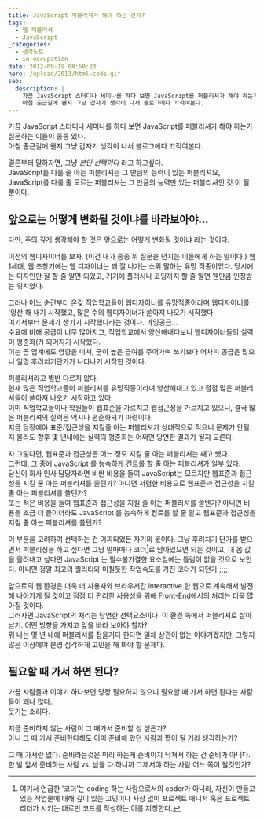 ```yaml
---
title: JavaScript 퍼블리셔가 해야 하는 건가?
tags:
  - 웹 퍼블리셔
  - JavaScript
_categories:
  - 생각노트
  - in occupation
date: 2012-09-19 08:50:23
hero: /upload/2013/html-code.gif
seo:
  description: |
    가끔 JavaScript 스터디나 세미나를 하다 보면 JavaScript를 퍼블리셔가 해야 하는가 질문하는 이들이 종종 있다.
    아침 출근길에 왠지 그냥 갑자기 생각이 나서 블로그에다 끄적여본다.
---
```



가끔 JavaScript 스터디나 세미나를 하다 보면 JavaScript를 퍼블리셔가 해야 하는가 질문하는 이들이 종종
있다. <br>
아침 출근길에 왠지 그냥 갑자기 생각이 나서 블로그에다 끄적여본다.


결론부터 말하자면, 그냥 *본인 선택이다* 라고 하고싶다. <br>
JavaScript를 다룰 줄 아는 퍼블리셔는 그 만큼의 능력이 있는 퍼블리셔요, JavaScript를 다룰 줄 모르는
퍼블리셔는 그 만큼의 능력만 있는 퍼블리셔인 것 이 될 뿐이다.

## 앞으로는 어떻게 변화될 것이냐를 바라보아야…

다만, 주의 깊게 생각해야 할 것은 앞으로는 어떻게 변화될 것이냐 라는 것이다.

이전의 웹디자이너를 보자. (이건 내가 종종 위 질문을 던지는 이들에게 하는 말이다.) 웹 1세대,
웹 초창기에는 웹 디자이너는 꽤 잘 나가는 소위 말하는 유망 직종이었다. 당시에는 디자인만 잘 할 줄
알면 되었고, 거기에 플래시나 코딩까지 할 줄 알면 웬만큼 인정받는 위치였다.

그러나 어느 순간부터 온갖 직업학교들이 웹디자이너를 유망직종이라며 웹디자이너를 '양산'해 내기
시작했고, 많은 수의 웹디자이너가 쏟아져 나오기 시작했다. <br>
여기서부터 문제가 생기기 시작했다라는 것이다. 과잉공급… <br>
수요에 비해 공급이 너무 많아지고, 직업학교에서 양산해내다보니 웹디자이너들의 실력이 평준화(?)
되어지기 시작했다. <br>
이는 곧 업계에도 영향을 미쳐, 굳이 높은 급여를 주어가며 쓰기보다 어차피 공급은 많으니 일명
후려치기단가가 나타나기 시작한 것이다.

퍼블리셔라고 별반 다르지 않다. <br>
현재 많은 직업학교들이 퍼블리셔를 유망직종이라며 양산해내고 있고 점점 많은 퍼블리셔들이 쏟아져
나오기 시작하고 있다. <br>
이미 직업학교들이나 학원들이 웹표준을 가르치고 웹접근성을 가르치고 있으니, 결국 많은 퍼블리셔의
실력은 역시나 평준화되기 마련이다. <br>
지금 당장에야 표준/접근성을 지킬줄 아는 퍼블리셔가 상대적으로 적으니 문제가 안될지 몰라도 향후 몇
년내에는 실력의 평준화는 어쩌면 당연한 결과가 될지 모른다.

자 그렇다면, 웹표준과 접근성은 어느 정도 지킬 줄 아는 퍼블리셔는 쌔고 쌨다. <br>
그런데, 그 중에 JavaScript 를 능숙하게 컨트롤 할 줄 아는 퍼블리셔가 일부 있다.  <br>
당신이 회사 인사 담당자라면 비싼 비용을 들여 JavaScript는 모르지만 웹표준과 접근성을 지킬 줄 아는
퍼블리셔를 쓸텐가? 아니면 저렴한 비용으로 웹표준과 접근성을 지킬 줄 아는 퍼블리셔를 쓸텐가? <br>
또는 적은 비용을 들여 웹표준과 접근성을 지킬 줄 아는 퍼블리셔를 쓸텐가? 아니면 비용을 조금 더
들이더라도 JavaScript 를 능숙하게 컨트롤 할 줄 알고 웹표준과 접근성을 지킬 줄 아는 퍼블리셔를 쓸텐가?

이 부분을 고려하여 선택하는 건 어찌되었든 자기의 몫이다.
그냥 후려치기 단가를 받으면서 퍼블리싱을 하고 싶다면 그냥 말마따나 코더[^1]로 남아있으면 되는 것이고,
내 몸 값을 올려내고 싶다면 JavaScript 는 필수불가결한 요소임에는 틀림이 없을 것으로 보인다. 아니면
정말 최고의 퀄리티와 미칠듯한 작업속도를 가진 코더가 되던가 ;;;;

앞으로의 웹 환경은 더욱 더 사용자와 브라우저간 interactive 한 웹으로 계속해서 발전해 나아가게 될
것이고 점점 더 편리한 사용성을 위해 Front-End에서의 처리는 더욱 많아질 것이다. <br>
그러자면 JavaScript의 처리는 당연한 선택요소이다. 이 환경 속에서 퍼블리셔로 살아남기. 어떤 방향을
가지고 앞을 바라 보아야 할까? <br>
뭐 나는 몇 년 내에 퍼블리셔를 접을거다 한다면 일체 상관이 없는 이야기겠지만, 그렇지 않은 이상에야
분명 심각하게 고민을 해 봐야 할 문제다.

## 필요할 때 가서 하면 된다?

가끔 사람들과 이야기 하다보면 당장 필요하지 않으니 필요할 때 가서 하면 된다는 사람들이 꽤나 많다. <br>
웃기는 소리다.

지금 준비하지 않는 사람이 그 때가서 준비할 성 싶은가? <br>
아니 그 때 가서 준비한다해도 이미 준비해 왔던 사람과 쨉이 될 거라 생각하는가?

그 때 가서란 없다. 준비라는것은 미리 하는게 준비이지 닥쳐서 하는 건 준비가 아니다. <br>
한 발 앞서 준비하는 사람 vs. 남들 다 하니까 그제서야 하는 사람 어느 쪽이 될것인가?

[^1]: 여기서 언급한 '코더'는 coding 하는 사람으로서의 coder가 아니라, 자신이 만들고 있는 작업물에 대해
깊이 있는 고민이나 사상 없이 프로젝트 매니저 혹은 프로젝트 리더가 시키는 대로만 코드를 작성하는
이를 지칭한다.

